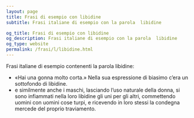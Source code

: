 ```yaml
---
layout: page
title: Frasi di esempio con libidine 
subtitle: Frasi italiane di esempio con la parola  libidine

og_title: Frasi di esempio con libidine 
og_description: Frasi italiane di esempio con la parola  libidine
og_type: website
permalink: /frasi/l/libidine.html
---
```


Frasi italiane di esempio contenenti la parola libidine:


- «Hai una gonna molto corta.» Nella sua espressione di biasimo c’era un sottofondo di libidine.
- e similmente anche i maschi, lasciando l’uso naturale della donna, si sono infiammati nella loro libidine gli uni per gli altri, commettendo uomini con uomini cose turpi, e ricevendo in loro stessi la condegna mercede del proprio traviamento.
